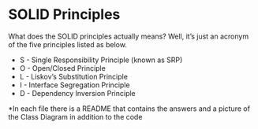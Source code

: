#  SOLID Principles

What does the SOLID principles actually means? Well, it’s just an acronym of the five principles listed as below.

- S - Single Responsibility Principle (known as SRP)
- O - Open/Closed Principle
- L - Liskov’s Substitution Principle
- I - Interface Segregation Principle
- D - Dependency Inversion Principle

*In each file there is a README that contains the answers and a picture of the Class Diagram in addition to the code

